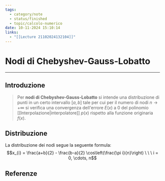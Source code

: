 ```yaml
---
tags:
  - category/note
  - status/finished
  - topic/calcolo-numerico
date: 10-11-2024 15:10:14
links:
  - "[[Lecture 21102024132104]]"
---
```

# Nodi di Chebyshev-Gauss-Lobatto
---
## Introduzione
> Per **nodi di Chebyshev-Gauss-Lobatto** si intende una distribuzione di punti in un certo intervallo $[a, b]$ tale per cui per il numero di nodi $n \to +\infty$ si verifica una convergenza dell'errore $E(x)$ a 0 del polinomio [[Interpolazione|interpolatore]] $p(x)$ rispetto alla funzione originaria $f(x)$.

## Distribuzione
La distribuzione dei nodi segue la seguente formula:
$$x_{i} = \frac{a+b}{2} - \frac{b-a}{2} \cos\left(\frac{\pi i}{n}\right) \ \ \ i = 0, \cdots, n$$

## Referenze